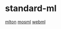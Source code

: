 # standard-ml

[mlton](https://github.com/MLton/mlton)
[mosml](https://github.com/kfl/mosml)
[webml](https://github.com/KeenS/webml)
